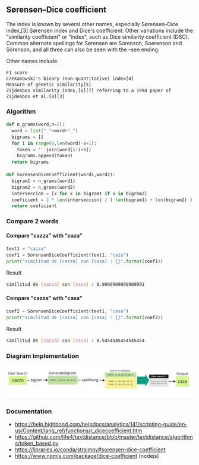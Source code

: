 ## Sørensen–Dice coefficient

The index is known by several other names, especially Sørensen–Dice index,[3] Sørensen index and Dice's coefficient. Other variations include the "similarity coefficient" or "index", such as Dice similarity coefficient (DSC). Common alternate spellings for Sørensen are Sorenson, Soerenson and Sörenson, and all three can also be seen with the –sen ending.

Other names include:

    F1 score
    Czekanowski's binary (non-quantitative) index[4]
    Measure of genetic similarity[5]
    Zijdenbos similarity index,[6][7] referring to a 1994 paper of Zijdenbos et al.[8][3]

### Algorithm
```python
def n_grams(word,n=2):
  word = list("_"+word+"_")
  bigrams = []
  for i in range(0,len(word)-n+1):
    token = ''.join(word[i:i+n])
    bigrams.append(token)
  return bigrams

def SorensenDiceCoefficient(word1,word2):
  bigram1 = n_grams(word1)
  bigram2 = n_grams(word2)
  interseccion = [x for x in bigram1 if x in bigram2]
  coeficient = 2 * len(interseccion) / ( len(bigram1) + len(bigram2) )
  return coeficient
```
### Compare 2 words

#### Compare "cazza" with "caza"
```python 
text1 = "cazza"
coef1 = SorensenDiceCoefficient(text1, "caza")
print("similitud de [cazza] con [caza] : {}".format(coef1))
```
Result
```bash
similitud de [cazza] con [caza] : 0.9090909090909091
```

#### Compare "cazza" with "casa"
```python 
coef2 = SorensenDiceCoefficient(text1, "casa")
print("similitud de [cazza] con [casa] : {}".format(coef2))
```
Result
```bash
similitud de [cazza] con [casa] : 0.5454545454545454
```

### Diagram Implementation

<div align="center">
<img src="https://github.com/hoat23/NaturalLanguageProcess_NLP/blob/master/img/img_01.png" width="900" align="center"/>
</div>

### Documentation
- https://help.highbond.com/helpdocs/analytics/141/scripting-guide/en-us/Content/lang_ref/functions/r_dicecoefficient.htm
- https://github.com/life4/textdistance/blob/master/textdistance/algorithms/token_based.py
- https://libraries.io/conda/strsimpy#sorensen-dice-coefficient
- https://www.npmjs.com/package/dice-coefficient (nodejs)

